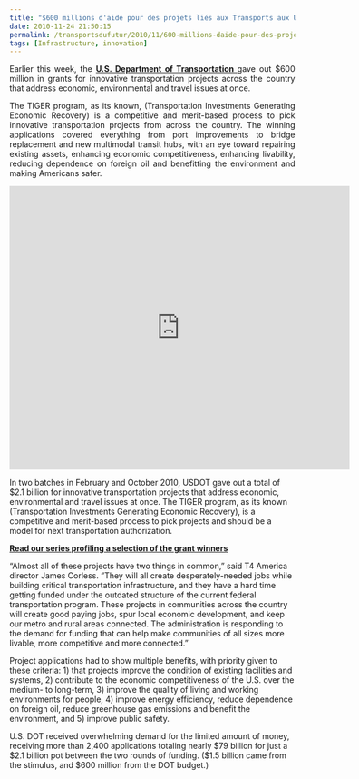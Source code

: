 ```yaml
---
title: "$600 millions d'aide pour des projets liés aux Transports aux USA"
date: 2010-11-24 21:50:15
permalink: /transportsdufutur/2010/11/600-millions-daide-pour-des-projets-lies-aux-transports-aux-usa.html
tags: [Infrastructure, innovation]
---
```


<p style="text-align: justify;">Earlier this week, the <strong><a href="http://t4america.org/blog/2010/10/22/tiger-map-launch/" target="_blank">U.S. Department of Transportation </a></strong>gave out $600 million in grants for innovative transportation projects across the country that address economic, environmental and travel issues at once.</p> <p style="text-align: justify;">The TIGER program, as its known, (Transportation Investments Generating Economic Recovery) is a competitive and merit-based process to pick innovative transportation projects from across the country. The winning applications covered everything from port improvements to bridge replacement and new multimodal transit hubs, with an eye toward repairing existing assets, enhancing economic competitiveness, enhancing livability, reducing dependence on foreign oil and benefitting the environment and making Americans safer.</p> <p><iframe frameborder="0" height="500" src="http://www.batchgeo.com/map/t4america-tiger" width="600"></iframe></p>   <!--more-->  In two batches in February and October 2010, USDOT gave out a total of $2.1 billion for innovative transportation projects that address economic, environmental and travel issues at once. The TIGER program, as its known (Transportation Investments Generating Economic Recovery), is a competitive and merit-based process to pick projects and should be a model for next transportation authorization. <p><strong><a href="http://t4america.org/tag/tiger-series">Read our series profiling a selection of the grant winners</a></strong></p> <p>“Almost all of these projects have two things in common,” said T4 America director James Corless. ”They will all create desperately-needed jobs while building critical transportation infrastructure, and they have a hard time getting funded under the outdated structure of the current federal transportation program. These projects in communities across the country will create good paying jobs, spur local economic development, and keep our metro and rural areas connected. The administration is responding to the demand for funding that can help make communities of all sizes more livable, more competitive and more connected.”</p> <p>Project applications had to show multiple benefits, with priority given to these criteria: 1) that projects improve the condition of existing facilities and systems, 2) contribute to the economic competitiveness of the U.S. over the medium- to long-term, 3) improve the quality of living and working environments for people, 4) improve energy efficiency, reduce dependence on foreign oil, reduce greenhouse gas emissions and benefit the environment, and 5) improve public safety.</p> <p>U.S. DOT received overwhelming demand for the limited amount of money, receiving more than 2,400 applications totaling nearly $79 billion for just a $2.1 billion pot between the two rounds of funding. ($1.5 billion came from the stimulus, and $600 million from the DOT budget.)</p>
